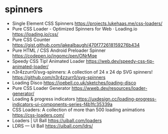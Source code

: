 # spinners


* Single Element CSS Spinners <https://projects.lukehaas.me/css-loaders/>
* Pure CSS Loader - Optimized Spinners for Web · Loading.io <https://loading.io/css/>
* Pure CSS Counter <https://gist.github.com/jakealbaugh/470f772618159276b434>
* Pure HTML / CSS Android Preloader Spinner <https://codepen.io/ingomc/pen/ONrMqe>
* Speedy CSS Tip! Animated Loader <https://web.dev/speedy-css-tip-animated-loader/>
* n3r4zzurr0/svg-spinners: A collection of 24 x 24 dp SVG spinners! <https://github.com/n3r4zzurr0/svg-spinners>
* Loading Disco  <https://joebell.co.uk/sketches/loading-disco>
* Pure CSS Loader Generator <https://wweb.dev/resources/loader-generator/>
* Loading & progress indicators <https://uxdesign.cc/loading-progress-indicators-ui-components-series-f4b1fc35339a>
* CSS Loaders: A collection of more than 500 loading animations <https://css-loaders.com/>
* Loaders | UI Ball <https://uiball.com/loaders>
* LDRS — UI Ball <https://uiball.com/ldrs/>
